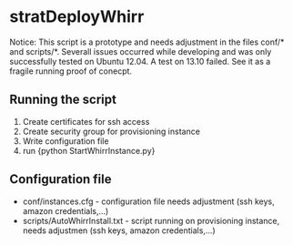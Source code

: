 stratDeployWhirr
==============

Notice: This script is a prototype and needs adjustment in the files conf/* and scripts/*. Severall issues occurred while developing
and was only successfully tested on Ubuntu 12.04. A test on 13.10 failed.
See it as a fragile running proof of conecpt.

Running the script
-------------------

1. Create certificates for ssh access
2. Create security group for provisioning instance
3. Write configuration file
4. run {python StartWhirrInstance.py}


Configuration file
-------------------
- conf/instances.cfg - configuration file needs adjustment (ssh keys, amazon credentials,...)
- scripts/AutoWhirrInstall.txt - script running on provisioning instance, needs adjustmen (ssh keys, amazon credentials,...)



